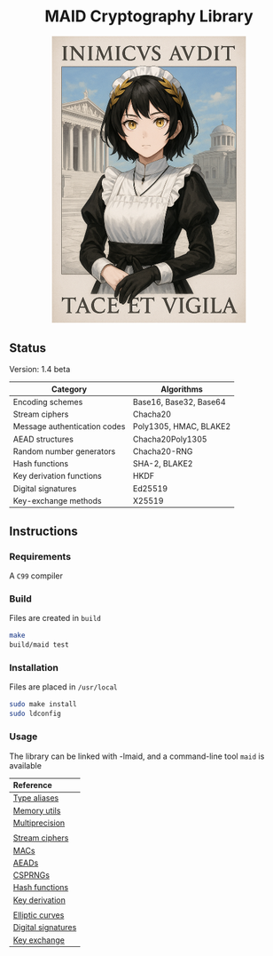 <div align="center">
    <h1>MAID Cryptography Library</h1>
    <img src="poster.png" width="350">
</div>

## Status
Version: 1.4 beta

| Category                     | Algorithms                   |
| -----------------------------|------------------------------|
| Encoding schemes             | Base16, Base32, Base64       |
| Stream ciphers               | Chacha20                     |
| Message authentication codes | Poly1305, HMAC, BLAKE2       |
| AEAD structures              | Chacha20Poly1305             |
| Random number generators     | Chacha20-RNG                 |
| Hash functions               | SHA-2, BLAKE2                |
| Key derivation functions     | HKDF                         |
| Digital signatures           | Ed25519                      |
| Key-exchange methods         | X25519                       |

## Instructions
### Requirements
A `C99` compiler

### Build
Files are created in `build`
```sh
make
build/maid test
```

### Installation
Files are placed in `/usr/local`
```sh
sudo make install
sudo ldconfig
```

### Usage
The library can be linked with -lmaid, and a command-line tool `maid` is
available

| Reference                           |
|:------------------------------------|
| [Type aliases](docs/types.md)       |
| [Memory utils](docs/mem.md)         |
| [Multiprecision](docs/mp.md)        |
|                                     |
| [Stream ciphers](docs/stream.md)    |
| [MACs](docs/mac.md)                 |
| [AEADs](docs/aead.md)               |
| [CSPRNGs](docs/rng.md)              |
| [Hash functions](docs/hash.md)      |
| [Key derivation](docs/kdf.md)       |
|                                     |
| [Elliptic curves](docs/ecc.md)      |
| [Digital signatures](docs/sign.md)  |
| [Key exchange](docs/kex.md)         |
